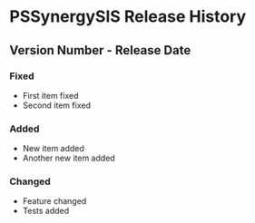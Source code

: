 # PSSynergySIS Release History

## Version Number - Release Date

### Fixed

* First item fixed
* Second item fixed

### Added

* New item added
* Another new item added

### Changed

* Feature changed
* Tests added

